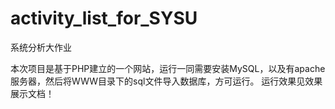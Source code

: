 activity_list_for_SYSU
======================

系统分析大作业

本次项目是基于PHP建立的一个网站，运行一同需要安装MySQL，以及有apache服务器，然后将WWW目录下的sql文件导入数据库，方可运行。
运行效果见效果展示文档！
